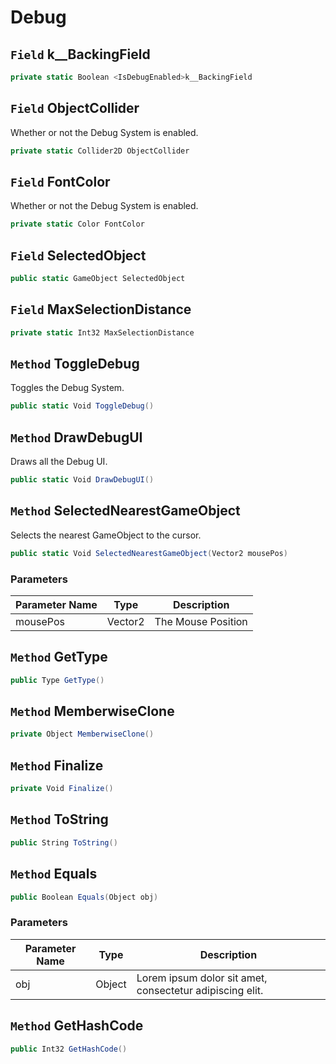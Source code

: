 # Debug

## `Field` <IsDebugEnabled>k__BackingField

```csharp
private static Boolean <IsDebugEnabled>k__BackingField
```


## `Field` ObjectCollider
Whether or not the Debug System is enabled.
```csharp
private static Collider2D ObjectCollider
```


## `Field` FontColor
Whether or not the Debug System is enabled.
```csharp
private static Color FontColor
```


## `Field` SelectedObject

```csharp
public static GameObject SelectedObject
```


## `Field` MaxSelectionDistance

```csharp
private static Int32 MaxSelectionDistance
```


## `Method` ToggleDebug
Toggles the Debug System.
```csharp
public static Void ToggleDebug()
```


## `Method` DrawDebugUI
Draws all the Debug UI.
```csharp
public static Void DrawDebugUI()
```


## `Method` SelectedNearestGameObject
Selects the nearest GameObject to the cursor.
```csharp
public static Void SelectedNearestGameObject(Vector2 mousePos)
```
### Parameters

| Parameter Name | Type | Description |
| --------- | --------- | --------- |
| mousePos | Vector2 | The Mouse Position |


## `Method` GetType

```csharp
public Type GetType()
```


## `Method` MemberwiseClone

```csharp
private Object MemberwiseClone()
```


## `Method` Finalize

```csharp
private Void Finalize()
```


## `Method` ToString

```csharp
public String ToString()
```


## `Method` Equals

```csharp
public Boolean Equals(Object obj)
```
### Parameters

| Parameter Name | Type | Description |
| --------- | --------- | --------- |
| obj | Object | Lorem ipsum dolor sit amet, consectetur adipiscing elit. |


## `Method` GetHashCode

```csharp
public Int32 GetHashCode()
```

